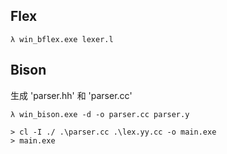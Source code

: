 ## Flex
```
λ win_bflex.exe lexer.l
```

## Bison

生成 'parser.hh' 和 'parser.cc'
```
λ win_bison.exe -d -o parser.cc parser.y
```

```
> cl -I ./ .\parser.cc .\lex.yy.cc -o main.exe
> main.exe
```